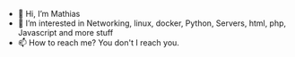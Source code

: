 - 👋 Hi, I’m Mathias
- 👀 I’m interested in Networking, linux, docker, Python, Servers, html, php, Javascript and more stuff
- 📫 How to reach me? You don't I reach you.
